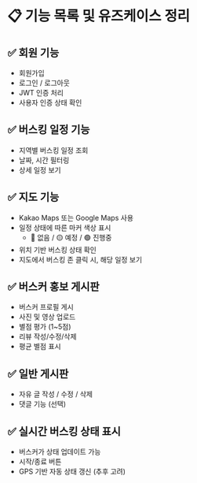 # 📋 기능 목록 및 유즈케이스 정리

## ✅ 회원 기능
- 회원가입
- 로그인 / 로그아웃
- JWT 인증 처리
- 사용자 인증 상태 확인

## ✅ 버스킹 일정 기능
- 지역별 버스킹 일정 조회
- 날짜, 시간 필터링
- 상세 일정 보기

## ✅ 지도 기능
- Kakao Maps 또는 Google Maps 사용
- 일정 상태에 따른 마커 색상 표시
  - 🔴 없음 / 🟡 예정 / 🟢 진행중
- 위치 기반 버스킹 상태 확인
- 지도에서 버스킹 존 클릭 시, 해당 일정 보기

## ✅ 버스커 홍보 게시판
- 버스커 프로필 게시
- 사진 및 영상 업로드
- 별점 평가 (1~5점)
- 리뷰 작성/수정/삭제
- 평균 별점 표시

## ✅ 일반 게시판
- 자유 글 작성 / 수정 / 삭제
- 댓글 기능 (선택)

## ✅ 실시간 버스킹 상태 표시
- 버스커가 상태 업데이트 가능
- 시작/종료 버튼
- GPS 기반 자동 상태 갱신 (추후 고려)
